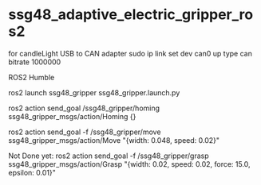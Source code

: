 # ssg48_adaptive_electric_gripper_ros2



for candleLight USB to CAN adapter
sudo ip link set dev can0 up type can bitrate 1000000

ROS2 Humble




ros2 launch ssg48_gripper ssg48_gripper.launch.py 



ros2 action send_goal /ssg48_gripper/homing ssg48_gripper_msgs/action/Homing {}


ros2 action send_goal -f /ssg48_gripper/move ssg48_gripper_msgs/action/Move "{width: 0.048, speed: 0.02}"


Not Done yet:
ros2 action send_goal -f /ssg48_gripper/grasp ssg48_gripper_msgs/action/Grasp "{width: 0.02, speed: 0.02, force: 15.0, epsilon: 0.01}"
